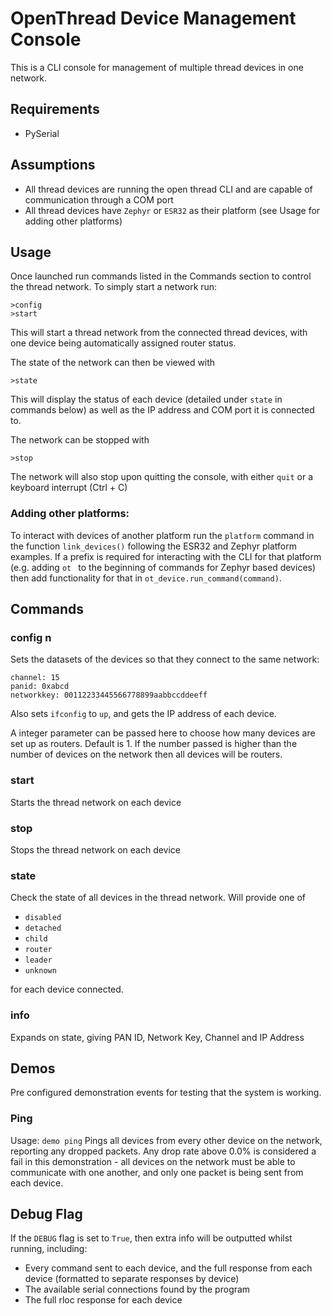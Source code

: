 # OpenThread Device Management Console 
This is a CLI console for management of multiple thread devices in one network.

## Requirements

 - PySerial

## Assumptions
 
 - All thread devices are running the open thread CLI and are capable of communication through a COM port
 - All thread devices have ```Zephyr``` or ```ESR32``` as their platform (see Usage for adding other platforms)

## Usage

Once launched run commands listed in the Commands section to control the thread network. To simply start a network run:
```
>config
>start
```
This will start a thread network from the connected thread devices, with one device being automatically assigned router status.

The state of the network can then be viewed with 
```
>state
```
This will display the status of each device (detailed under ```state``` in commands below) as well as the IP address and COM port it is connected to.

The network can be stopped with 
```
>stop
```
The network will also stop upon quitting the console, with either ```quit``` or a keyboard interrupt (Ctrl + C)

### Adding other platforms:
To interact with devices of another platform run the ```platform``` command in the function ```link_devices()``` following the ESR32 and Zephyr platform examples. If a prefix is required for interacting with the CLI for that platform (e.g. adding ```ot ``` to the beginning of commands for Zephyr based devices) then add functionality for that in ```ot_device.run_command(command)```.

## Commands

### config n
Sets the datasets of the devices so that they connect to the same network:
```
channel: 15
panid: 0xabcd
networkkey: 00112233445566778899aabbccddeeff
```
Also sets ```ifconfig``` to ```up```, and gets the IP address of each device.

A integer parameter can be passed here to choose how many devices are set up as routers. Default is 1. If the number passed is higher than the number of devices on the network then all devices will be routers.

### start
Starts the thread network on each device

### stop
Stops the thread network on each device

### state
Check the state of all devices in the thread network. Will provide one of
 - ```disabled```
 - ```detached```
 - ```child```
 - ```router```
 - ```leader```
 - ```unknown```

for each device connected.

### info
Expands on state, giving PAN ID, Network Key, Channel and IP Address


## Demos

Pre configured demonstration events for testing that the system is working.

### Ping
Usage: ```demo ping```
Pings all devices from every other device on the network, reporting any dropped packets. Any drop rate above 0.0% is considered a fail in this demonstration - all devices on the network must be able to communicate with one another, and only one packet is being sent from each device.

## Debug Flag
If the ```DEBUG``` flag is set to ```True```, then extra info will be outputted whilst running, including:
 - Every command sent to each device, and the full response from each device (formatted to separate responses by device)
 - The available serial connections found by the program
 - The full rloc response for each device
